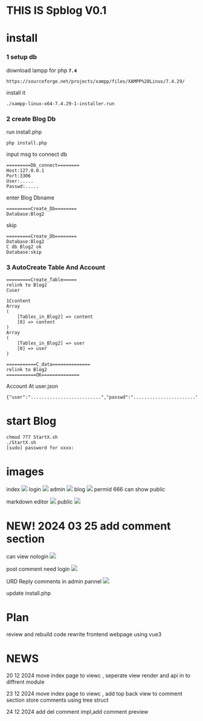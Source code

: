 # THIS IS Spblog V0.1
# install
### 1 setup db
download lampp for php **`7.4`**
```$xslt
https://sourceforge.net/projects/xampp/files/XAMPP%20Linux/7.4.29/
```
install it
```$xslt 
./xampp-linux-x64-7.4.29-1-installer.run
```


### 2 create Blog Db
run install.php
```$xslt
php install.php 
```
input msg to connect db
```$xslt
=========Db_connect========
Host:127.0.0.1
Port:3306
User:.....
Passwd:.....
```
enter Blog Dbname
```$xslt
=========Create_Db========
Database:Blog2

```
skip
```$xslt
=========Create_Db========
Database:Blog2
C db Blog2 ok
Database:skip

```

### 3 AutoCreate Table And Account
```$xslt
=========Create_Table=====
relink to Blog2
Cuser

1Ccontent
Array
(
    [Tables_in_Blog2] => content
    [0] => content
)
Array
(
    [Tables_in_Blog2] => user
    [0] => user
)

===========C_data==============
relink to Blog2
===========OK==============

```

Account At user.json
```$xslt
{"user":"..........................","passwd":"......................."}
```

# start Blog
```$xslt
chmod 777 StartX.sh
./StartX.sh 
[sudo] password for xxxx: 
```

# images
index
[![](./Doc/image/1.png)](./Doc/image/1.png)
login
[![](./Doc/image/2.png)](./Doc/image/2.png)
admin
[![](./Doc/image/3.png)](./Doc/image/3.png)
blog
[![](./Doc/image/4.png)](./Doc/image/4.png)
permid
666 can show public

markdown editor
[![](./Doc/image/5.png)](./Doc/image/5.png)
public
[![](./Doc/image/6.png)](./Doc/image/6.png)

# NEW! 2024 03 25 add comment section 
can view nologin
[![](./Doc/image/7.png)](./Doc/image/7.png)

post comment need login
[![](./Doc/image/8.png)](./Doc/image/8.png)

URD Reply comments in admin pannel
[![](./Doc/image/9.png)](./Doc/image/9.png)

update install.php

# Plan
review and rebuild code 
rewrite frontend webpage using vue3 

# NEWS 
20 12 2024 move index page to viewc , seperate view render and api in to diffrent module 

23 12 2024 move index page to viewc , add top back view to comment section store comments using tree struct

24 12 2024 add del comment impl,add comment preview